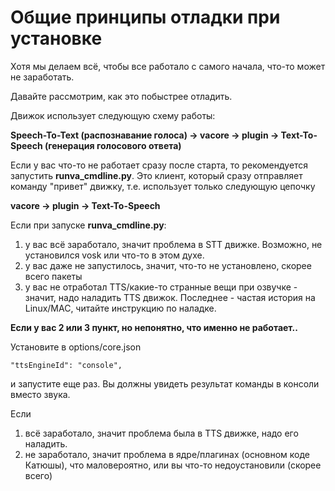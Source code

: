 # Общие принципы отладки при установке

Хотя мы делаем всё, чтобы все работало с самого начала, что-то может не заработать.

Давайте рассмотрим, как это побыстрее отладить.

Движок использует следующую схему работы:

**Speech-To-Text (распознавание голоса) -> vacore -> plugin -> Text-To-Speech (генерация голосового ответа)**

Если у вас что-то не работает сразу после старта, то рекомендуется запустить
**runva_cmdline.py**. Это клиент, который сразу отправляет команду "привет" движку, т.е.
использует только следующую цепочку

**vacore -> plugin -> Text-To-Speech**

Если при запуске **runva_cmdline.py**:
1. у вас всё заработало, значит проблема в STT движке. Возможно, не установился vosk или что-то в этом духе.
2. у вас даже не запустилось, значит, что-то не установлено, скорее всего пакеты
3. у вас не отработал TTS/какие-то странные вещи при озвучке - значит, надо наладить TTS движок. 
Последнее - частая история на Linux/MAC, читайте инструкцию по наладке.

**Если у вас 2 или 3 пункт, но непонятно, что именно не работает..**

Установите в options/core.json

`"ttsEngineId": "console",`

и запустите еще раз. Вы должны увидеть результат команды в консоли вместо звука.

Если 
1. всё заработало, значит проблема была в TTS движке, надо его наладить.
2. не заработало, значит проблема в ядре/плагинах (основном коде Катюшы), что маловероятно, 
или вы что-то недоустановили (скорее всего) 